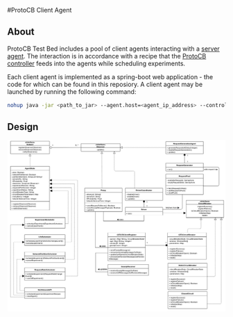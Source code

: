 #ProtoCB Client Agent

## About
ProtoCB Test Bed includes a pool of client agents interacting with a <a href="https://github.com/ProtoCB/server-agent">server agent</a>. The interaction is in accordance with a recipe that the <a href="https://github.com/ProtoCB/controller">ProtoCB controller</a> feeds into the agents while scheduling experiments.

Each client agent is implemented as a spring-boot web application - the code for which can be found in this reposiory. A client agent may be launched by running the following command:

```sh
nohup java -jar <path_to_jar> --agent.host=<agent_ip_address> --controller.url=<controller_url> --storage.bucket=<firebase_storage_bucket> --agent.secret=<secret> --server.port=<agent_port> --protocb.home=<protocb_directory> > <path_to_log_file> &
```

## Design
![Client Agent Design](design.jpg "Client Agent Design")
